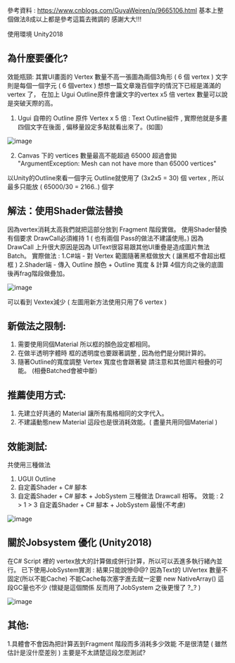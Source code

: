 參考資料 : https://www.cnblogs.com/GuyaWeiren/p/9665106.html
基本上整個做法8成以上都是參考這篇去微調的 感謝大大!!!

使用環境 Unity2018

為什麼要優化?
-------------------------------------------------------------------------------------------------------------------------
效能瓶頸: 
	其實UI畫面的 Vertex 數量不高一張圖為兩個3角形 ( 6 個 vertex )
	文字則是每個一個字元 ( 6 個vertex ) 想想一篇文章幾百個字的情況下已經是滿滿的 vertex 了， 在加上 Ugui Outline原件會讓文字的vertex x5 倍 
vertex 數量可以說是突破天際的高。

1. Ugui 自帶的 Outline 原件 Vertex x 5 倍 : 
Text Outline組件 , 實際他就是多畫四個文字在後面 , 偏移量設定多點就看出來了。(如圖)

![image](https://lh3.googleusercontent.com/Mzj66O0SY5qtJshXN_4M4NAAumiSLHNeV_vGLnYauERei9GQmq8Sr18dnhW4SaEzZCW9HcJjuoaC-bFGxzeXGV1zBuVO0l_vBdI9uRrHumNKov1USm_fiPkzj-vPd90I4DtX_Lkd)

2. Canvas 下的 vertices 數量最高不能超過 65000
超過會拋 "ArgumentException: Mesh can not have more than 65000 vertices"

以Unity的Outline來看一個字元 Outline就使用了 (3x2x5 = 30) 個 vertex , 所以最多只能放 ( 65000/30 = 2166..) 個字

解法：使用Shader做法替換
-------------------------------------------------------------------------------------------------------------------------
因為vertex消耗太高我們就把這部分放到 Fragment 階段實做。
使用Shader替換有個要求 DrawCall必須維持 1 
( 也有兩個 Pass的做法不建議使用。)
因為DrawCall 上升很大原因是因為 UIText很容易跟其他UI重疊是造成圖片無法Batch。
實際做法 : 
1.C#端 - 對 Vertex 範圍隨著黑框做放大 ( 讓黑框不會超出框框 )
2.Shader端 - 傳入 Outline 顏色 + Outline 寬度 &
計算 4個方向之後的底圖後再frag階段做疊加。

![image](https://lh3.googleusercontent.com/-06rdtHp7hQpqHMih3v6A7bvM-Us1eR54gBmz8RmOJ-JEr9AfjpuLsRWPzxtF39nRKL7DZ9RhQf_QHyxr8Kb90K_c-07Lt4whlWMEu5j2S9bXKZVjaW8RxUIpmpsChLhUzkYodP6)

可以看到 Vextex減少 ( 左圖用新方法使用只用了6 vertex )


新做法之限制:
-------------------------------------------------------------------------------------------------------------------------
1. 需要使用同個Material 所以框的顏色設定都相同。
2. 在做半透明字體時 框的透明度也要跟著調整 , 因為他們是分開計算的。
3. 隨著Outline的寬度調整 Vertex 寬度也會跟著變 請注意和其他圖片相疊的可能。
(相疊Batched會被中斷)

推薦使用方式: 
-------------------------------------------------------------------------------------------------------------------------
1. 先建立好共通的 Material 讓所有風格相同的文字代入。
2. 不建議動態new Material 這段也是很消耗效能。( 盡量共用同個Material )

效能測試:
-------------------------------------------------------------------------------------------------------------------------
共使用三種做法
1. UGUI Outline
2. 自定義Shader + C# 腳本
3. 自定義Shader + C# 腳本 + JobSystem
三種做法 Drawcall 相等。
效能 : 2 > 1 > 3
自定義Shader + C# 腳本 + JobSystem 最慢(不考慮)

![image](https://lh3.googleusercontent.com/mzsH0MdbLZ4JTcjVtR7BTCidv831lBNYexgomfSkqNTYesA-di0X6AmGBq2Nkion4uV5DT5Ieb-tVVjJ5x7rjnY1ti-fw6u9h1Kl5vhQ8dX96y3OxzZ7VjIgdsERviC2l9tGpoay)

關於Jobsystem 優化 (Unity2018)
-------------------------------------------------------------------------------------------------------------------------
在C# Script 裡的 vertex放大的計算做成併行計算，所以可以丟進多執行緒內並行。
已下使用JobSystem實測 :
	結果只能說慘@@? 因為Text的 UIVertex 數量不固定(所以不能Cache) 
不能Cache每次塞字進去就一定要 new NativeArray<UIVertex>() 
這段GC量也不少 (懷疑是這個關係 反而用了JobSystem 之後更慢了 ?_? )

![image](https://lh6.googleusercontent.com/Cy2V8X9F42BPyaGgGdEM4nZ0i2oKP20ppGO8ibnSEr5DYK3RuM2ZXbCpv6h-o9Oor8wmvd-MHyfD2XERejQEJWubDF9nejHLhKNFXyxhrW-OvNE8r5_hCxeJaqqwCLHT8k3gyXI9)

其他:
-------------------------------------------------------------------------------------------------------------------------
1.具體會不會因為把計算丟到Fragment 階段而多消耗多少效能 不是很清楚 ( 雖然估計是沒什麼差別 ) 主要是不太請楚這段怎麼測試?


